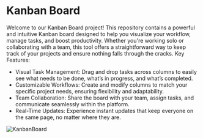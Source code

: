 # Kanban Board
Welcome to our Kanban Board project! This repository contains a powerful and intuitive Kanban board designed to help you visualize your workflow, manage tasks, and boost productivity. Whether you're working solo or collaborating with a team, this tool offers a straightforward way to keep track of your projects and ensure nothing falls through the cracks.
Key Features:

-    Visual Task Management: Drag and drop tasks across columns to easily see what needs to be done, what’s in progress, and what’s completed.
-    Customizable Workflows: Create and modify columns to match your specific project needs, ensuring flexibility and adaptability.
-    Team Collaboration: Share the board with your team, assign tasks, and communicate seamlessly within the platform.
-    Real-Time Updates: Experience instant updates that keep everyone on the same page, no matter where they are.

![KanbanBoard](https://github.com/LinSon8/KanbanBoard/assets/134055614/29bb48b2-8882-4d44-81e9-17e062c5ad1e)
